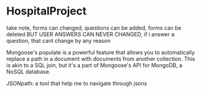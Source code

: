 # HospitalProject
take note, forms can changed, questions can be added, forms can be deleted BUT USER ANSWERS CAN NEVER CHANGED, if 
i answer a question, that cant change by any reason

Mongoose's populate is a powerful feature that allows you to automatically replace a path in a document with documents from 
another collection. 
This is akin to a SQL join, but it's a part of Mongoose's API for MongoDB, a NoSQL database.

JSONpath: a tool that help me to navigate through jsons